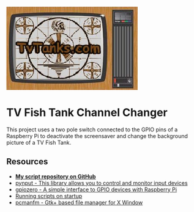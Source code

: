 ![TvTank logo](../images/tvtanktv.JPG)

# TV Fish Tank Channel Changer

This project uses a two pole switch connected to the GPIO pins of a Raspberry Pi to deactivate the screensaver and change the background picture of a TV Fish Tank.

## Resources

- **[My script repository on GitHub](https://github.com/martinvicknair/tvtanks.com/tree/main/assets/scripts)**
- [pynput - This library allows you to control and monitor input devices](https://pynput.readthedocs.io/en/latest/index.html)
- [gpiozero - A simple interface to GPIO devices with Raspberry Pi](https://gpiozero.readthedocs.io/en/stable/)
- [Running scripts on startup](https://learn.sparkfun.com/tutorials/how-to-run-a-raspberry-pi-program-on-startup/all#method-2-autostart)
- [pcmanfm - Gtk+ based file manager for X Window](https://www.mankier.com/1/pcmanfm)
